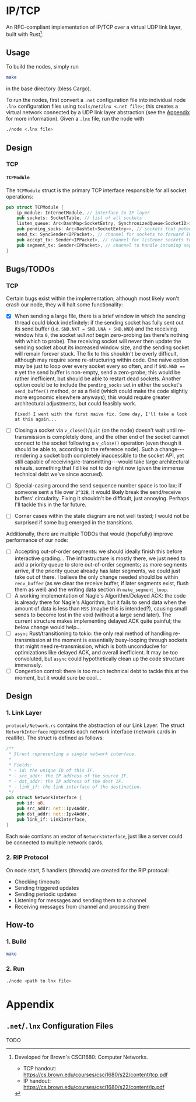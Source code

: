 # IP/TCP

An RFC-compliant implementation of IP/TCP over a virtual UDP link layer, built with Rust[^1].

[^1]: Developed for Brown's CSCI1680: Computer Networks.

    - TCP handout: https://cs.brown.edu/courses/csci1680/s22/content/tcp.pdf
    - IP handout: https://cs.brown.edu/courses/csci1680/s22/content/ip.pdf

## Usage

To build the nodes, simply run

```bash
make
```

in the base directory (bless Cargo).

To run the nodes, first convert a `.net` configuration file into individual node `.lnx`
configuration files using `tools/net2lnx <.net file>`; this creates a virtual network connected by a
UDP link layer abstraction (see the [Appendix](#Appendix) for more information). Given a `.lnx` file, run the
node with

```bash
./node <.lnx file>
```

## Design

### TCP

#### `TCPModule`

The `TCPModule` struct is the primary TCP interface responsible for all socket operations:

```rust
pub struct TCPModule {
    ip_module: InternetModule, // interface to IP layer
    pub sockets: SocketTable, // list of all sockets
    listen_queue: Arc<DashMap<SocketEntry, SynchronizedQueue<SocketID>>>, // sockets from listeners
    pub pending_socks: Arc<DashSet<SocketEntry>>, // sockets that potentially need re-transmission
    send_tx: SyncSender<IPPacket>, // channel for sockets to forward IP packets
    pub accept_tx: Sender<IPPacket>, // channel for listener sockets to accept connections
    pub segment_tx: Sender<IPPacket>, // channel to handle incoming segments
}
```

## Bugs/TODOs

### TCP

Certain bugs exist within the implementation; although most likely won't crash our node, they
will halt some functionality:

- [x] When sending a large file, there is a brief window in which the sending thread could block
      indefinitely: if the sending socket has fully sent out its send buffer (i.e. `SND.NXT = SND.UNA + SND.WND`)
      and the receiving window hits `0`, the socket _will not_ begin zero-probing (as there's nothing
      with which to probe). The receiving socket will never then update the sending socket about its
      increased window size, and the sending socket will remain forever stuck.
      The fix to this shouldn't be overly difficult, although may require some re-structuring within
      code. One naive option may be just to loop over every socket every so often, and if `SND.WND == 0`
      yet the send buffer is non-empty, send a zero-probe; this would be rather inefficient, but should
      be able to restart dead sockets. Another option could be to include the `pending_socks` set in
      either the socket's `send_buffer()` method, or as a field (which could make the code slightly more
      ergonomic elsewhere anyways); this would require greater architectural adjustments, but could
      feasibly work.

      Fixed! I went with the first naive fix. Some day, I'll take a look at this again...

- [ ] Closing a socket via `v_close()`/`quit` (on the node) doesn't wait until re-transmission is
      completely done, and the other end of the socket cannot connect to the socket following a
      `v_close()` operation (even though it should be able to, according to the reference node). Such
      a change---rendering a socket both completely inaccessible to the socket API, yet still capable
      of receiving/re-transmitting---would take large architectural rehauls, something that I'd like
      not to do right now (given the immense technical debt we've since accrued).
- [ ] Special-casing around the send sequence number space is too lax; if someone sent a file over
      `2^32B`, it would likely break the send/receive buffers' circularity. Fixing it shouldn't be
      difficult, just annoying. Perhaps I'll tackle this in the far future.
- [ ] Corner cases within the state diagram are not well tested; I would not be surprised if some bug
      emerged in the transitions.

Additionally, there are multiple TODOs that would (hopefully) improve performance of our node:

- [ ] Accepting out-of-order segments: we should ideally finish this before interactive grading...
      The infrastructure is mostly there, we just need to add a priority queue to store out-of-order
      segments; as more segments arrive, if the priority queue already has later segments, we could
      just take out of there. I believe the only change needed should be within `recv_buffer` (as we
      clear the receive buffer, if later segments exist, flush them as well) and the writing data
      section in `make_segment_loop`.
- [ ] A working implementation of Nagle's Algorithm/Delayed ACK: the code is already there for
      Nagle's Algorithm, but it fails to send data when the amount of data is less than `MSS` (maybe
      this is intended?), causing small sends to become lost in the void (without a large send later).
      The current structure makes implementing delayed ACK quite painful; the below change would
      help...
- [ ] `async` Rust/transitioning to tokio: the only real method of handling re-transmission at the
      moment is essentially busy-looping through sockets that might need re-transmission, which is
      both unconducive for optimizations like delayed ACK, and overall inefficient. It may be too
      convoluted, but `async` could hypothetically clean up the code structure immensely.
- [ ] Congestion control: there is too much technical debt to tackle this at the moment, but it
      would sure be cool...

## Design

### 1. Link Layer

`protocol/Network.rs` contains the abstraction of our Link Layer. The struct `NetworkInterface`
represents each network interface (network cards in reallife). The struct is defined as follows:

```rust
/**
 * Struct representing a single network interface.
 *
 * Fields:
 * - id: the unique ID of this IF.
 * - src_addr: the IP address of the source IF.
 * - dst_addr: the IP address of the dest IF.
 * - link_if: the link interface of the destination.
 */
pub struct NetworkInterface {
    pub id: u8,
    pub src_addr: net::Ipv4Addr,
    pub dst_addr: net::Ipv4Addr,
    pub link_if: LinkInterface,
}
```

Each `Node` contians an vector of `NetworkInterface`, just like a server could be connected to multiple network cards.

### 2. RIP Protocol

On node start, 5 handlers (threads) are created for the RIP protocal:

- Checking timeouts
- Sending triggered updates
- Sending periodic updates
- Listening for messages and sending them to a channel
- Receiving messages from channel and processing them

## How-to

### 1. Build

```bash
make
```

### 2. Run

```bash
./node <path to lnx file>
```

# Appendix

## `.net`/`.lnx` Configuration Files

TODO
